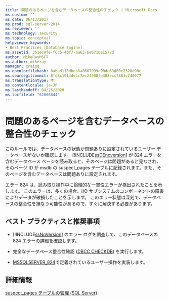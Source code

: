 ```yaml
---
title: 問題のあるページを含むデータベースの整合性のチェック | Microsoft Docs
ms.custom: ''
ms.date: 06/13/2017
ms.prod: sql-server-2014
ms.reviewer: ''
ms.technology: security
ms.topic: conceptual
helpviewer_keywords:
- Best Practices [Database Engine]
ms.assetid: 3b1ec9fe-f6c5-46f7-aa63-6e671be1572d
author: MikeRayMSFT
ms.author: mikeray
manager: craigg
ms.openlocfilehash: 8abad1f3dbeb8a8667999e90de63d80c2328d90c
ms.sourcegitcommit: 6fd8c1914de4c7ac24900fe388ecc7883c740077
ms.translationtype: MT
ms.contentlocale: ja-JP
ms.lasthandoff: 04/26/2020
ms.locfileid: "62866844"
---
```

# <a name="check-integrity-of-database-with-suspect-pages"></a>問題のあるページを含むデータベースの整合性のチェック
  このルールでは、データベースの状態が問題ありに設定されているユーザー データベースがないか確認します。 [!INCLUDE[ssDEnoversion](../../includes/ssdenoversion-md.md)] が 824 エラーを含むデータベース ページを読み取ると、そのページは問題があると見なされ、そのページ ID が msdb の suspect_pages テーブルに記録されます。また、そのページを含むデータベースは問題ありに設定されます。  
  
 エラー 824 は、読み取り操作中に論理的な一貫性エラーが検出されたことを示します。 このエラーは、多くの場合、I/O サブシステムのコンポーネントの障害によりデータが破損したことを示します。 このエラー状態は深刻で、データベースの整合性を損なう可能性があるので、すぐに解決する必要があります。  
  
## <a name="best-practices-recommendations"></a>ベスト プラクティスと推奨事項  
  
-   [!INCLUDE[ssNoVersion](../../includes/ssnoversion-md.md)] のエラー ログを調査して、このデータベースの 824 エラーの詳細を確認します。  
  
-   完全なデータベース整合性確認 ([DBCC CHECKDB](/sql/t-sql/database-console-commands/dbcc-checkdb-transact-sql)) を実行します。  
  
-   [MSSQLSERVER_824](https://go.microsoft.com/fwlink/?LinkId=81397)で定義されているユーザー操作を実装します。  
  
## <a name="for-more-information"></a>詳細情報  
 [suspect_pages テーブルの管理 &#40;SQL Server&#41;](../backup-restore/manage-the-suspect-pages-table-sql-server.md)  
  
  
